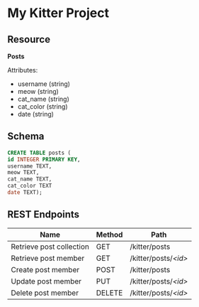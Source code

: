 # My Kitter Project

## Resource

**Posts**

Attributes:

* username (string)
* meow (string)
* cat_name (string)
* cat_color (string)
* date (string)

## Schema

```sql
CREATE TABLE posts (
id INTEGER PRIMARY KEY,
username TEXT,
meow TEXT,
cat_name TEXT,
cat_color TEXT
date TEXT);
```

## REST Endpoints

Name                           | Method | Path
-------------------------------|--------|------------------
Retrieve post collection       | GET    | /kitter/posts
Retrieve post member           | GET    | /kitter/posts/*\<id\>*
Create post member             | POST   | /kitter/posts
Update post member             | PUT    | /kitter/posts/*\<id\>*
Delete post member             | DELETE | /kitter/posts/*\<id\>*